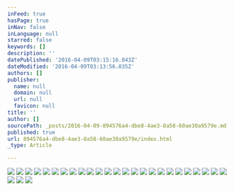 ```yaml
---
inFeed: true
hasPage: true
inNav: false
inLanguage: null
starred: false
keywords: []
description: ''
datePublished: '2016-04-09T03:15:16.043Z'
dateModified: '2016-04-09T03:13:56.035Z'
authors: []
publisher:
  name: null
  domain: null
  url: null
  favicon: null
title: ''
author: []
sourcePath: _posts/2016-04-09-894576a4-dbe8-4ae3-8a58-60ae30a9579e.md
published: true
url: 894576a4-dbe8-4ae3-8a58-60ae30a9579e/index.html
_type: Article

---
```

![](https://the-grid-user-content.s3-us-west-2.amazonaws.com/d1a81b12-7959-4340-9533-7296048f3f0b.jpg)
![](https://the-grid-user-content.s3-us-west-2.amazonaws.com/cc519e46-d09c-4a35-b940-0d660bb498ed.jpg)
![](https://the-grid-user-content.s3-us-west-2.amazonaws.com/215935b4-aeec-443d-b9ae-e600883abd7b.jpg)
![](https://the-grid-user-content.s3-us-west-2.amazonaws.com/efbd666b-bc44-4257-b33f-f4db3c566de9.jpg)
![](https://the-grid-user-content.s3-us-west-2.amazonaws.com/8ba076ff-2223-4a36-a2a5-a807f39bd5a0.jpg)
![](https://the-grid-user-content.s3-us-west-2.amazonaws.com/c8c05c28-e2f1-4a89-8a39-608f739796e0.jpg)
![](https://the-grid-user-content.s3-us-west-2.amazonaws.com/5903a6c2-7589-4a6e-a037-bc835608b0ad.jpg)
![](https://the-grid-user-content.s3-us-west-2.amazonaws.com/8f8db272-9a3c-4696-94c8-464ab3cda3fe.jpg)
![](https://the-grid-user-content.s3-us-west-2.amazonaws.com/54bb3c20-7f0b-4413-bac7-d290fe5eef1b.jpg)
![](https://the-grid-user-content.s3-us-west-2.amazonaws.com/41896d67-923b-4691-bb03-dc704bbd2077.jpg)
![](https://the-grid-user-content.s3-us-west-2.amazonaws.com/92a5d0cb-e861-4a12-b3ef-f589a1f466a2.jpg)
![](https://the-grid-user-content.s3-us-west-2.amazonaws.com/6150f3ac-12da-4364-9c18-9d8662d8f280.jpg)
![](https://the-grid-user-content.s3-us-west-2.amazonaws.com/70656a11-4882-4095-a264-e7b889187125.jpg)
![](https://the-grid-user-content.s3-us-west-2.amazonaws.com/97046d6f-9f21-47fe-b132-d3245f9c0443.jpg)
![](https://the-grid-user-content.s3-us-west-2.amazonaws.com/8d163cd2-9213-4b4d-b0c9-3a64d2b74441.jpg)
![](https://the-grid-user-content.s3-us-west-2.amazonaws.com/d7c323a3-4470-4fe9-9178-e32c7f5b331f.jpg)
![](https://the-grid-user-content.s3-us-west-2.amazonaws.com/afe33874-4ce3-4b80-aa3c-32200ac6417b.jpg)
![](https://the-grid-user-content.s3-us-west-2.amazonaws.com/a5a39696-b467-4ef5-afcd-8ff3c89f75e0.jpg)
![](https://the-grid-user-content.s3-us-west-2.amazonaws.com/4db4cc74-e0f1-4723-87af-d978779d8643.jpg)
![](https://the-grid-user-content.s3-us-west-2.amazonaws.com/04e40b39-8c8a-4289-b95b-b42bf87cd405.jpg)
![](https://the-grid-user-content.s3-us-west-2.amazonaws.com/5c33e7ac-4ed6-44f7-a355-0e73c577e947.jpg)
![](https://the-grid-user-content.s3-us-west-2.amazonaws.com/99e78feb-013c-41f2-b36c-9f571cc84357.jpg)
![](https://the-grid-user-content.s3-us-west-2.amazonaws.com/32b3341a-7437-4345-b4a0-fb6f7de0ae8e.jpg)
![](https://the-grid-user-content.s3-us-west-2.amazonaws.com/88f7b984-3897-439f-af0c-46eb7d8cadd0.jpg)
![](https://the-grid-user-content.s3-us-west-2.amazonaws.com/1b1bc6bc-f500-4f31-ac3a-b49b681f885a.jpg)
![](https://the-grid-user-content.s3-us-west-2.amazonaws.com/8b446926-2f8c-4829-89e0-1d2cda16d35b.jpg)
![](https://the-grid-user-content.s3-us-west-2.amazonaws.com/c9bb0d48-62f0-4745-a3fb-8c66c27c5e61.jpg)
![](https://the-grid-user-content.s3-us-west-2.amazonaws.com/b1794a93-d6fb-42b4-8189-8b48dc3896a1.jpg)